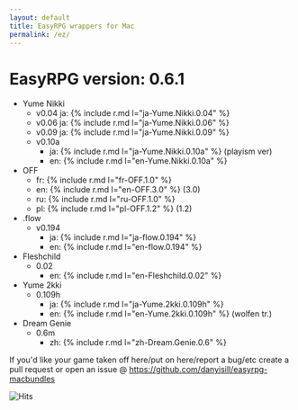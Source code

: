 ```yaml
---
layout: default
title: EasyRPG wrappers for Mac
permalink: /ez/
---
```

# EasyRPG version: 0.6.1
- Yume Nikki
  - v0.04 ja: {% include r.md l="ja-Yume.Nikki.0.04" %}
  - v0.06 ja: {% include r.md l="ja-Yume.Nikki.0.06" %}
  - v0.09 ja: {% include r.md l="ja-Yume.Nikki.0.09" %}
  - v0.10a
    - ja: {% include r.md l="ja-Yume.Nikki.0.10a" %} (playism ver)
    - en: {% include r.md l="en-Yume.Nikki.0.10a" %}
- OFF
  - fr: {% include r.md l="fr-OFF.1.0" %}
  - en: {% include r.md l="en-OFF.3.0" %} (3.0)
  - ru: {% include r.md l="ru-OFF.1.0" %}
  - pl: {% include r.md l="pl-OFF.1.2" %} (1.2)
- .flow
  - v0.194
    - ja: {% include r.md l="ja-flow.0.194" %}
    - en: {% include r.md l="en-flow.0.194" %}
- Fleshchild
  - 0.02
    - en: {% include r.md l="en-Fleshchild.0.02" %}
- Yume 2kki
  - 0.109h
    - ja: {% include r.md l="ja-Yume.2kki.0.109h" %}
    - en: {% include r.md l="en-Yume.2kki.0.109h" %} (wolfen tr.)
- Dream Genie
  - 0.6m
    - zh: {% include r.md l="zh-Dream.Genie.0.6" %}

If you'd like your game taken off here/put on here/report a bug/etc create a pull request or open an issue @ <https://github.com/danyisill/easyrpg-macbundles>

![Hits](https://hitcounter.pythonanywhere.com/count/tag.svg)
